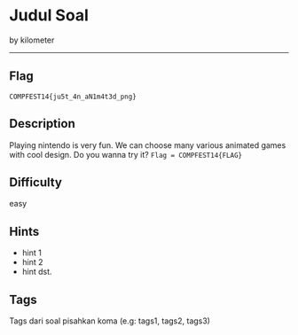 # Judul Soal

by kilometer

---

## Flag

```
COMPFEST14{ju5t_4n_aN1m4t3d_png}
```

## Description
Playing nintendo is very fun. We can choose many various animated games with cool design. Do you wanna try it?
`Flag = COMPFEST14{FLAG}`

## Difficulty
easy

## Hints
* hint 1
* hint 2
* hint dst.

## Tags
Tags dari soal pisahkan koma (e.g: tags1, tags2, tags3)


